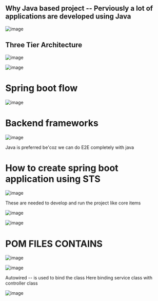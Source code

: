 Why Java based project -- Perviously a lot of applications are developed using Java
----
![image](https://github.com/pavankumar0077/DevOps_Spring_boot_project/assets/40380941/e7848824-22e5-43d5-8ac0-930db57c9c9d)

Three Tier Architecture
-----------------------
![image](https://github.com/pavankumar0077/DevOps_Spring_boot_project/assets/40380941/94d0fb2f-271a-4787-a632-c1c0d0db46e2)

![image](https://github.com/pavankumar0077/DevOps_Spring_boot_project/assets/40380941/119f6b4b-84e4-48cc-9d2f-0eeaac908ec2)

Spring boot flow
=================
![image](https://github.com/pavankumar0077/DevOps_Spring_boot_project/assets/40380941/0759e5ac-41dd-410d-84fb-da9d57191570)

Backend frameworks
==================
![image](https://github.com/pavankumar0077/DevOps_Spring_boot_project/assets/40380941/f135c8f0-f6b0-4ac0-bbdd-cda5e18c087c)

Java is preferred be'coz we can do E2E completely with java

How to create spring boot application using STS
===============================================
![image](https://github.com/pavankumar0077/DevOps_Spring_boot_project/assets/40380941/6efb2046-ad1e-4085-8144-764887b30b7f)

These are needed to develop and run the project like core items

![image](https://github.com/pavankumar0077/DevOps_Spring_boot_project/assets/40380941/90abd07d-9101-4aec-a7dc-3140f9c4c618)

![image](https://github.com/pavankumar0077/DevOps_Spring_boot_project/assets/40380941/dddd18f1-6894-4473-8a42-a156cf6f600e)

POM FILES CONTAINS
==================
![image](https://github.com/pavankumar0077/DevOps_Spring_boot_project/assets/40380941/5f87df71-aa05-44f8-bed8-633e232d3dd6)

![image](https://github.com/pavankumar0077/DevOps_Spring_boot_project/assets/40380941/99acbcbc-67fd-4b24-b242-36682473733f)

Autowired -- is used to bind the class
Here binding service class with controller class

![image](https://github.com/pavankumar0077/DevOps_Spring_boot_project/assets/40380941/ade98483-7169-4bfa-81b0-1e6ffb44b022)









